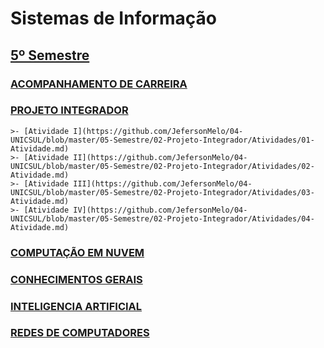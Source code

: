 # Sistemas de Informação

## [5º Semestre](https://github.com/JefersonMelo/04-UNICSUL/tree/master/05-Semestre)

### [ACOMPANHAMENTO DE CARREIRA](https://github.com/JefersonMelo/04-UNICSUL/tree/master/05-Semestre/01-Acompanhamento-de-Carreira)

### [PROJETO INTEGRADOR](https://github.com/JefersonMelo/04-UNICSUL/tree/master/05-Semestre/02-Projeto-Integrador)

    >- [Atividade I](https://github.com/JefersonMelo/04-UNICSUL/blob/master/05-Semestre/02-Projeto-Integrador/Atividades/01-Atividade.md)
    >- [Atividade II](https://github.com/JefersonMelo/04-UNICSUL/blob/master/05-Semestre/02-Projeto-Integrador/Atividades/02-Atividade.md)
    >- [Atividade III](https://github.com/JefersonMelo/04-UNICSUL/blob/master/05-Semestre/02-Projeto-Integrador/Atividades/03-Atividade.md)
    >- [Atividade IV](https://github.com/JefersonMelo/04-UNICSUL/blob/master/05-Semestre/02-Projeto-Integrador/Atividades/04-Atividade.md)

### [COMPUTAÇÃO EM NUVEM](https://github.com/JefersonMelo/04-UNICSUL/tree/master/05-Semestre/03-Computacao-em-nuvem)
  
### [CONHECIMENTOS GERAIS](https://github.com/JefersonMelo/04-UNICSUL/tree/master/05-Semestre/04-Conhecimentos-Gerais)  

### [INTELIGENCIA ARTIFICIAL](https://github.com/JefersonMelo/04-UNICSUL/tree/master/05-Semestre/05-Inteligencia-Artificial)  

### [REDES DE COMPUTADORES](https://github.com/JefersonMelo/04-UNICSUL/tree/master/05-Semestre/06-Redes-de-Computadores)  
